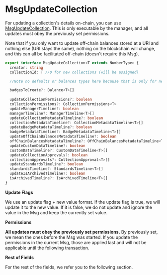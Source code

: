 # MsgUpdateCollection

For updating a collection's details on-chain, you can use [MsgUpdateCollection](https://bitbadges.github.io/bitbadgesjs/packages/proto/docs/interfaces/MsgUpdateCollection.html). This is only executable by the manager, and all updates must obey the previously set permissions.

Note that if you only want to update off-chain balances stored at a URI and nothing else (URI stays the same), nothing on the blockchain will change, and this can all be facilitated off-chain (doesn't require this Msg).

```typescript
export interface MsgUpdateCollection<T extends NumberType> {
  creator: string
  collectionId: T //0 for new collections (will be assigned)

  //Note no defaults or balances types here because that is only for new collections

  badgesToCreate?: Balance<T>[]
  
  updateCollectionPermissions?: boolean
  collectionPermissions?: CollectionPermissions<T>
  updateManagerTimeline?: boolean
  managerTimeline?: ManagerTimeline<T>[]
  updateCollectionMetadataTimeline?: boolean
  collectionMetadataTimeline?: CollectionMetadataTimeline<T>[]
  updateBadgeMetadataTimeline?: boolean
  badgeMetadataTimeline?: BadgeMetadataTimeline<T>[]
  updateOffChainBalancesMetadataTimeline?: boolean
  offChainBalancesMetadataTimeline?: OffChainBalancesMetadataTimeline<T>[]
  updateCustomDataTimeline?: boolean
  customDataTimeline?: CustomDataTimeline<T>[]
  updateCollectionApprovals?: boolean
  collectionApprovals?: CollectionApproval<T>[]
  updateStandardsTimeline?: boolean
  standardsTimeline?: StandardsTimeline<T>[]
  updateIsArchivedTimeline?: boolean
  isArchivedTimeline?: IsArchivedTimeline<T>[]
}
```



**Update Flags**

We use an update flag + new value format. If the update flag is true, we will update it to the new value. If it is false, we do not update and ignore the value in the Msg and keep the currently set value.

**Permissions**

**All updates must obey the previously set permissions.** By previously set, we mean the ones before the Msg was started. If you update the permissions in the current Msg, those are applied last and will not be applicable until the following transaction.

**Rest of Fields**

For the rest of the fields, we refer you to the following section.
